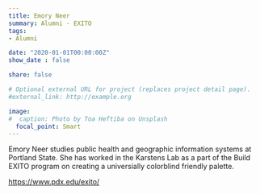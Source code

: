 ```yaml
---
title: Emory Neer
summary: Alumni - EXITO
tags:
- Alumni

date: "2020-01-01T00:00:00Z"
show_date : false

share: false

# Optional external URL for project (replaces project detail page).
#external_link: http://example.org

image:
#  caption: Photo by Toa Heftiba on Unsplash
  focal_point: Smart
---
```


Emory Neer studies public health and geographic information systems at Portland State. She has worked in the Karstens Lab as a part of the Build EXITO program on creating a universially colorblind friendly palette.

https://www.pdx.edu/exito/

